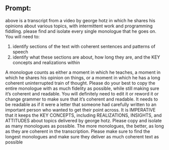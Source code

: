 ## Prompt:

above is a transcript from a video by george hotz in which he shares his opinions about various topics, with intermittent work and programming fiddling. please find and isolate every single monologue that he goes on. 
You will need to:
1. identify sections of the text with coherent sentences and patterns of speech
2. identify what these sections are about, how long they are, and the KEY concepts and realizations within

A monologue counts as either a moment in which he teaches, a moment in which he shares his opinion on things, or a moment in which he has a long coherent uninterrupted train of thought. Please do your best to copy the entire monologue with as much fidelity as possible, while still making sure it’s coherent and readable. You will definitely need to edit it or reword it or change grammer to make sure that it’s coherent and readable. It needs to be readable as if it were a letter that someone had carefully written to an important person who wanted to get their point across.  It is IMPERATIVE that it keeps the KEY CONCEPTS, including REALIZATIONS, INSIGHTS, and ATTITUDES about topics delivered by george hotz. Please copy and isolate as many monologues as possible. The more monologues, the better, as long as they are coherent in the transcription. Please make sure to find the longest monologues and make sure they deliver as much coherent text as possible
